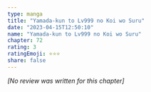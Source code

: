 ```yaml
---
type: manga
title: "Yamada-kun to Lv999 no Koi wo Suru"
date: "2023-04-15T12:50:10"
name: "Yamada-kun to Lv999 no Koi wo Suru"
chapter: 72
rating: 3
ratingEmoji: ⭐️⭐️⭐️
share: false
---
```


*[No review was written for this chapter]*
